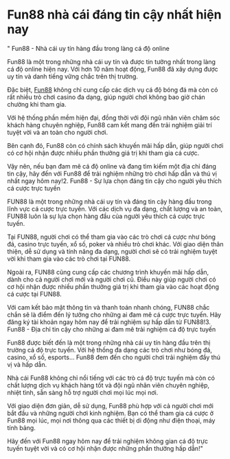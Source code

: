 # Fun88 nhà cái đáng tin cậy nhất hiện nay
"   Fun88 - Nhà cái uy tín hàng đầu trong làng cá độ online  

Fun88 là một trong những nhà cái uy tín và được tin tưởng nhất trong làng cá độ online hiện nay. Với hơn 10 năm hoạt động, Fun88 đã xây dựng được uy tín và danh tiếng vững chắc trên thị trường.

Đặc biệt, [Fun88](https://fun88.army/) không chỉ cung cấp các dịch vụ cá độ bóng đá mà còn có rất nhiều trò chơi casino đa dạng, giúp người chơi không bao giờ chán chường khi tham gia.

Với hệ thống phần mềm hiện đại, đồng thời với đội ngũ nhân viên chăm sóc khách hàng chuyên nghiệp, Fun88 cam kết mang đến trải nghiệm giải trí tuyệt vời và an toàn cho người chơi.

Bên cạnh đó, Fun88 còn có chính sách khuyến mãi hấp dẫn, giúp người chơi có cơ hội nhận được nhiều phần thưởng giá trị khi tham gia cá cược.

Vậy nên, nếu bạn đam mê cá độ online và đang tìm kiếm một địa chỉ đáng tin cậy, hãy đến với Fun88 để trải nghiệm những trò chơi hấp dẫn và thú vị nhất ngay hôm nay!2.   Fun88 - Sự lựa chọn đáng tin cậy cho người yêu thích cá cược trực tuyến  

FUN88 là một trong những nhà cái uy tín và đáng tin cậy hàng đầu trong lĩnh vực cá cược trực tuyến. Với các dịch vụ đa dạng, chất lượng và an toàn, FUN88 luôn là sự lựa chọn hàng đầu của người yêu thích cá cược trực tuyến.

Tại FUN88, người chơi có thể tham gia vào các trò chơi cá cược như bóng đá, casino trực tuyến, xổ số, poker và nhiều trò chơi khác. Với giao diện thân thiện, dễ sử dụng và tính năng đa dạng, người chơi sẽ có trải nghiệm tuyệt vời khi tham gia vào các trò chơi tại FUN88.

Ngoài ra, FUN88 cũng cung cấp các chương trình khuyến mãi hấp dẫn, dành cho cả người chơi mới và người chơi cũ. Điều này giúp người chơi có cơ hội nhận được nhiều phần thưởng giá trị khi tham gia vào các hoạt động cá cược tại FUN88.

Với cam kết bảo mật thông tin và thanh toán nhanh chóng, FUN88 chắc chắn sẽ là điểm đến lý tưởng cho những ai đam mê cá cược trực tuyến. Hãy đăng ký tài khoản ngay hôm nay để trải nghiệm sự hấp dẫn từ FUN88!3. Fun88 - Địa chỉ tin cậy cho những ai đam mê trải nghiệm cá độ trực tuyến

Fun88 được biết đến là một trong những nhà cái uy tín hàng đầu trên thị trường cá độ trực tuyến. Với hệ thống đa dạng các trò chơi như bóng đá, casino, xổ số, esports... Fun88 đem đến cho người chơi trải nghiệm đầy thú vị và hấp dẫn.

Nhà cái Fun88 không chỉ nổi tiếng với các trò cá độ trực tuyến mà còn có chất lượng dịch vụ khách hàng tốt và đội ngũ nhân viên chuyên nghiệp, nhiệt tình, sẵn sàng hỗ trợ người chơi mọi lúc mọi nơi.

Với giao diện đơn giản, dễ sử dụng, Fun88 phù hợp với cả người chơi mới bắt đầu và những người chơi kinh nghiệm. Bạn có thể tham gia cá cược ở Fun88 mọi lúc, mọi nơi thông qua các thiết bị di động như điện thoại, máy tính bảng.

Hãy đến với Fun88 ngay hôm nay để trải nghiệm không gian cá độ trực tuyến tuyệt vời và có cơ hội nhận được những phần thưởng hấp dẫn!"